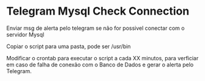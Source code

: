 # Telegram Mysql Check Connection 
Enviar msg de alerta pelo telegram se não for possivel conectar com o servidor Mysql


Copiar o script para uma pasta, pode ser /usr/bin

Modificar o crontab para executar o script a cada XX minutos, para verficiar em caso de falha de conexão com o Banco de Dados e gerar o alerta pelo Telegram.


